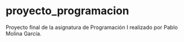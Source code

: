 # proyecto_programacion
Proyecto final de la asignatura de Programación I realizado por Pablo Molina García.
